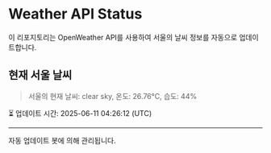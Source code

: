 
# Weather API Status

이 리포지토리는 OpenWeather API를 사용하여 서울의 날씨 정보를 자동으로 업데이트합니다.

## 현재 서울 날씨
> 서울의 현재 날씨: clear sky, 온도: 26.76°C, 습도: 44%

⏳ 업데이트 시간: 2025-06-11 04:26:12 (UTC)

---
자동 업데이트 봇에 의해 관리됩니다.
